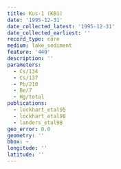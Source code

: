 ```yaml
---
title: Kus-1 (KB1)
date: '1995-12-31'
date_collected_latest: '1995-12-31'
date_collected_earliest: ''
record_type: core
medium: lake_sediment
feature: '440'
description: ''
parameters:
  - Cs/134
  - Cs/137
  - Pb/210
  - Be/7
  - Hg/total
publications:
  - lockhart_etal95
  - lockhart_etal98
  - landers_etal98
geo_error: 0.0
geometry: ''
bbox: ~
longitude: ''
latitude: ''
---
```

